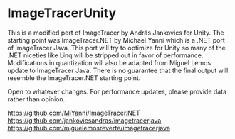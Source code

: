 # ImageTracerUnity
This is a modified port of ImageTracer by András Jankovics for Unity.
The starting point was ImageTracer.NET by Michael Yanni which is a .NET port of ImageTracer Java.
This port will try to optimize for Unity so many of the .NET niceties like Linq will be stripped out in favor of performance. Modifications in quantization will also be adapted from Miguel Lemos update to ImageTracer Java. There is no guarantee that the final output will resemble the ImageTracer.NET starting point.

Open to whatever changes. For performance updates, please provide data rather than opinion.

https://github.com/MiYanni/ImageTracer.NET
https://github.com/jankovicsandras/imagetracerjava
https://github.com/miguelemosreverte/imagetracerjava